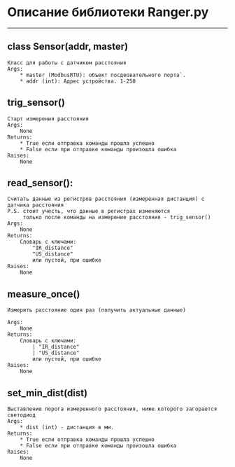 # Описание библиотеки Ranger.py
***

## class Sensor(addr, master)
    Класс для работы с датчиком расстояния
    Args:
        * master (ModbusRTU): объект посдеовательного порта`.
        * addr (int): Адрес устройства. 1-250

## trig_sensor()
    Старт измерения расстояния
    Args:
        None
    Returns:
        * True если отправка команды прошла успешно
        * False если при отправке команды произошла ошибка
    Raises:
        None

## read_sensor():
    Считать данные из регистров расстояния (измеренная дистанция) с датчика расстояния
    P.S. стоит учесть, что данные в регистрах изменяются 
         только после команды на измерение расстояния - trig_sensor()
    Args:
        None
    Returns:
        Словарь c ключами: 
            "IR_distance" 
            "US_distance"
            или пустой, при ошибке
    Raises:
        None

## measure_once()
    Измерить расстояние один раз (получить актуальные данные)

    Args:
        None
    Returns:
        Словарь c ключами: 
            | "IR_distance" 
            | "US_distance"
            или пустой, при ошибке
    Raises:
        None

## set_min_dist(dist)
    Выставление порога измеренного расстояния, ниже которого загорается светодиод
    Args:
        * dist (int) - дистанция в мм.
    Returns:
        * True если отправка команды прошла успешно
        * False если при отправке команды произошла ошибка
    Raises:
        None
